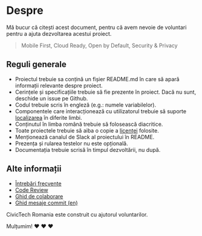# Despre

Mă bucur că citești acest document, pentru că avem nevoie de voluntari pentru a ajuta dezvoltarea acestui proiect.

> Mobile First, Cloud Ready, Open by Default, Security & Privacy

## Reguli generale

- Proiectul trebuie sa conțină un fișier README.md în care să apară informații relevante despre proiect.
- Cerințele și specificațiile trebuie să fie prezente în proiect. Dacă nu sunt, deschide un issue pe Github.
- Codul trebuie scris în engleză (e.g.: numele variabilelor).
- Componentele care interacționează cu utilizatorul trebuie să suporte [localizarea](https://en.wikipedia.org/wiki/Internationalization_and_localization) în diferite limbi.
 - Conținutul în limba română trebuie să folosească diacritice.
- Toate proiectele trebuie să aiba o copie a [licenței](LICENSE) folosite.
- Menționează canalul de Slack al proiectului în README.
- Prezența și rularea testelor nu este opțională.
- Documentația trebuie scrisă în timpul dezvoltării, nu după.

## Alte informații
- [Întrebări frecvente](FAQ.md)
- [Code Review](CODE_REVIEW.md)
- [Ghid de colaborare](CONTRIBUTING.md)
- [Ghid mesaje commit (en)](COMMIT.md)

CivicTech Romania este construit cu ajutorul voluntarilor.

Mulțumim! :heart: :heart: :heart:
